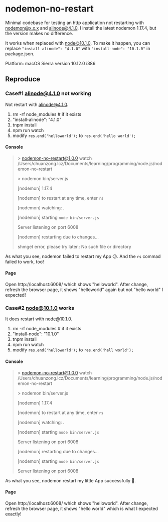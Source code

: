 # nodemon-no-restart
Minimal codebase for testing an http application not restarting with nodemon@x.x.x and alinode@4.1.0. I install the latest nodemon 1.17.4, but the version makes no difference.

It works when replaced with node@10.1.0. To make it happen, you can replace `"install-alinode": "4.1.0"` with `"install-node": "10.1.0"` in package.json.

Platform: macOS Sierra version 10.12.0 i386

## Reproduce

### Case#1 alinode@4.1.0 not working

Not restart with alinode@4.1.0.

1. rm -rf node_modules # if it exists
2. "install-alinode": "4.1.0"
3. tnpm install
3. npm run watch
4. modify `res.end('helloworld');` to `res.end('hello world');`

#### Console

> \> nodemon-no-restart@1.0.0 watch /Users/chuanzong.lcz/Documents/learning/programming/node.js/nodemon-no-restart
>
> \> nodemon bin/server.js
>
> [nodemon] 1.17.4
>
> [nodemon] to restart at any time, enter `rs`
>
> [nodemon] watching: *.*
>
> [nodemon] starting `node bin/server.js`
>
> Server listening on port 6008
>
> [nodemon] restarting due to changes...
>
> shmget error, please try later.: No such file or directory
>

As what you see, nodemon failed to restart my App 😕. And the `rs` commad failed to work, too!

#### Page

Open http://localhost:6008/ which shows "helloworld". After change, refresh the browser page, it shows "helloworld" again but not "hello world" I expected!

### Case#2 node@10.1.0 works

It does restart with node@10.1.0.

1. rm -rf node_modules # if it exists
2. "install-node": "10.1.0"
3. tnpm install
4. npm run watch
5. modify `res.end('helloworld');` to `res.end('hell world');`

#### Console

> \> nodemon-no-restart@1.0.0 watch /Users/chuanzong.lcz/Documents/learning/programming/node.js/nodemon-no-restart
>
> \> nodemon bin/server.js
>
> [nodemon] 1.17.4
>
> [nodemon] to restart at any time, enter `rs`
>
> [nodemon] watching: *.*
>
> [nodemon] starting `node bin/server.js`
>
> Server listening on port 6008
>
> [nodemon] restarting due to changes...
>
> [nodemon] starting `node bin/server.js`
>
> Server listening on port 6008

As what you see, nodemon restart my little App successfully 🎉.

#### Page

Open http://localhost:6008/ which shows "helloworld". After change, refresh the browser page, it shows "hello world" which is what I expected exactly!
